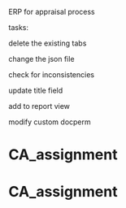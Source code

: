 ERP for appraisal process

tasks:

delete the existing tabs

change the json file

check for inconsistencies

update title field

add to report view

modify custom docperm
# CA_assignment
# CA_assignment
